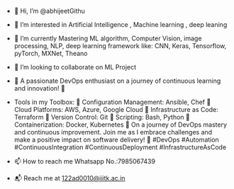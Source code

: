 - 👋 Hi, I’m @abhijeetGithu
- 👀 I’m interested in Artificial Intelligence , Machine learning , deep leaning 
- 🌱 I’m currently Mastering ML algorithm, Computer Vision, image processing, NLP, deep learning framework like: CNN, Keras, Tensorflow, pyTorch, MXNet, Theano
- 💞️ I’m looking to collaborate on ML Project
- 👋 A passionate DevOps enthusiast on a journey of continuous learning and innovation! 🚀
-  Tools in my Toolbox:
🔹 Configuration Management: Ansible, Chef
🔹 Cloud Platforms: AWS, Azure, Google Cloud
🔹 Infrastructure as Code: Terraform
🔹 Version Control: Git
🔹 Scripting: Bash, Python
🔹 Containerization: Docker, Kubernetes
🌱 On a journey of DevOps mastery and continuous improvement. Join me as I embrace challenges and make a positive impact on software delivery! 🌟 #DevOps #Automation #ContinuousIntegration #ContinuousDeployment #InfrastructureAsCode

- 📫 How to reach me Whatsapp No.:7985067439
- 📬 Reach me at 122ad0010@iiitk.ac.in

<!---
abhijeetGithu/abhijeetGithu is a ✨ special ✨ repository because its `README.md` (this file) appears on your GitHub profile.
You can click the Preview link to take a look at your changes.
--->
